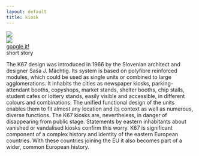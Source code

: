 ```yaml
---
layout: default
title: kiosk
---
```


<section >
	<img class="kiosk" src="{{ site.baseurl }}/assets/images/backgrounds/ikone/kiosk_blue_blur.jpg">
	<div class="icons-presentation">
		<div class="icons-about">	
			<img class="animated fadeInLeft" src="{{ site.baseurl }}/assets/images/svg-thin/kiosk-w.svg" >
				<a href="https://www.google.si/search?q=kiosk+k-67&es_sm=93&biw=1301&bih=579&source=lnms&tbm=isch&sa=X&ei=2V5GVM7oKcH8ygPCmIDQBQ&ved=0CAYQ_AUoAQ#tbm=isch&q=kiosk+k67&spell=1">
					<div class="btn animated fadeInUp">google it!</div>
				</a>
		</div>
		<div class="text animated slideInUp">
			<div class="btn">short story</div>
			<p>The K67 design was introduced in 1966 by the Slovenian architect and designer Saša J. Mächtig. Its system is based on polyfibre reinforced modules, which could be used as single units or combined to large agglomerations. It inhabits the cities as newspaper kiosks, parking-attendant booths, copyshops, market stands, shelter booths, chip stalls, student cafes or lottery stands, easily visible and accessible, in different colours and combinations. The unified functional design of the units enables them to fit almost any location and its context as well as numerous, diverse functions.
			The K67 kiosks are, nevertheless, in danger of disappearing from public stage. Statements by eastern inhabitants about vanished or vandalised kiosks confirm this worry. K67 is significant component of a complex history and identity of the eastern European countries. With these countries joining the EU it also becomes part of a wider, common European history.</p>
		</div>
	</div>
</section>